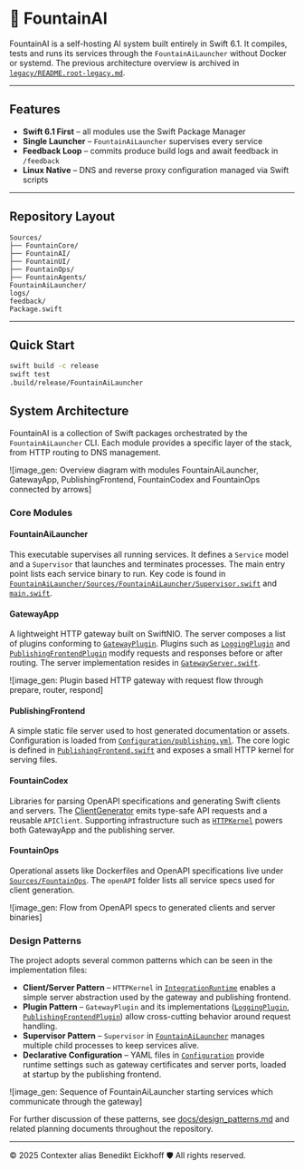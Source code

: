
# 🌊 FountainAI

FountainAI is a self-hosting AI system built entirely in Swift 6.1. It compiles, tests and runs its services through the `FountainAiLauncher` without Docker or systemd. The previous architecture overview is archived in [`legacy/README.root-legacy.md`](legacy/README.root-legacy.md).

---

## Features

- **Swift 6.1 First** – all modules use the Swift Package Manager
- **Single Launcher** – `FountainAiLauncher` supervises every service
- **Feedback Loop** – commits produce build logs and await feedback in `/feedback`
- **Linux Native** – DNS and reverse proxy configuration managed via Swift scripts

---

## Repository Layout

```text
Sources/
├── FountainCore/
├── FountainAI/
├── FountainUI/
├── FountainOps/
├── FountainAgents/
FountainAiLauncher/
logs/
feedback/
Package.swift
```

---

## Quick Start


```bash
swift build -c release
swift test
.build/release/FountainAiLauncher
```

## System Architecture

FountainAI is a collection of Swift packages orchestrated by the `FountainAiLauncher` CLI. Each module provides a specific layer of the stack, from HTTP routing to DNS management.

![image_gen: Overview diagram with modules FountainAiLauncher, GatewayApp, PublishingFrontend, FountainCodex and FountainOps connected by arrows]

### Core Modules

#### FountainAiLauncher
This executable supervises all running services. It defines a `Service` model and a `Supervisor` that launches and terminates processes. The main entry point lists each service binary to run. Key code is found in [`FountainAiLauncher/Sources/FountainAiLauncher/Supervisor.swift`](FountainAiLauncher/Sources/FountainAiLauncher/Supervisor.swift) and [`main.swift`](FountainAiLauncher/Sources/FountainAiLauncher/main.swift).

#### GatewayApp
A lightweight HTTP gateway built on SwiftNIO. The server composes a list of plugins conforming to [`GatewayPlugin`](Sources/GatewayApp/GatewayPlugin.swift). Plugins such as [`LoggingPlugin`](Sources/GatewayApp/LoggingPlugin.swift) and [`PublishingFrontendPlugin`](Sources/GatewayApp/PublishingFrontendPlugin.swift) modify requests and responses before or after routing. The server implementation resides in [`GatewayServer.swift`](Sources/GatewayApp/GatewayServer.swift).

![image_gen: Plugin based HTTP gateway with request flow through prepare, router, respond]

#### PublishingFrontend
A simple static file server used to host generated documentation or assets. Configuration is loaded from [`Configuration/publishing.yml`](Configuration/publishing.yml). The core logic is defined in [`PublishingFrontend.swift`](Sources/PublishingFrontend/PublishingFrontend.swift) and exposes a small HTTP kernel for serving files.

#### FountainCodex
Libraries for parsing OpenAPI specifications and generating Swift clients and servers. The [ClientGenerator](Sources/FountainCodex/ClientGenerator/ClientGenerator.swift) emits type-safe API requests and a reusable `APIClient`. Supporting infrastructure such as [`HTTPKernel`](Sources/FountainCodex/IntegrationRuntime/HTTPKernel.swift) powers both GatewayApp and the publishing server.

#### FountainOps
Operational assets like Dockerfiles and OpenAPI specifications live under [`Sources/FountainOps`](Sources/FountainOps). The `openAPI` folder lists all service specs used for client generation.

![image_gen: Flow from OpenAPI specs to generated clients and server binaries]

### Design Patterns
The project adopts several common patterns which can be seen in the implementation files:

- **Client/Server Pattern** – `HTTPKernel` in [`IntegrationRuntime`](Sources/FountainCodex/IntegrationRuntime/HTTPKernel.swift) enables a simple server abstraction used by the gateway and publishing frontend.
- **Plugin Pattern** – `GatewayPlugin` and its implementations ([`LoggingPlugin`](Sources/GatewayApp/LoggingPlugin.swift), [`PublishingFrontendPlugin`](Sources/GatewayApp/PublishingFrontendPlugin.swift)) allow cross-cutting behavior around request handling.
- **Supervisor Pattern** – `Supervisor` in [`FountainAiLauncher`](FountainAiLauncher/Sources/FountainAiLauncher/Supervisor.swift) manages multiple child processes to keep services alive.
- **Declarative Configuration** – YAML files in [`Configuration`](Configuration) provide runtime settings such as gateway certificates and server ports, loaded at startup by the publishing frontend.

![image_gen: Sequence of FountainAiLauncher starting services which communicate through the gateway]

For further discussion of these patterns, see [docs/design_patterns.md](docs/design_patterns.md) and related planning documents throughout the repository.

---
© 2025 Contexter alias Benedikt Eickhoff 🛡️ All rights reserved.

